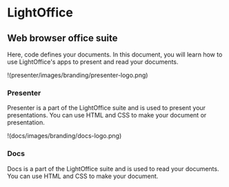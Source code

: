 # LightOffice
## Web browser office suite

Here, code defines your documents. In this document, you will learn how to use LightOffice's apps to present and read your documents.

!(presenter/images/branding/presenter-logo.png)
### Presenter
Presenter is a part of the LightOffice suite and is used to present your presentations. You can use HTML and CSS to make your document or presentation.

!(docs/images/branding/docs-logo.png)
### Docs
Docs is a part of the LightOffice suite and is used to read your documents. You can use HTML and CSS to make your document.
